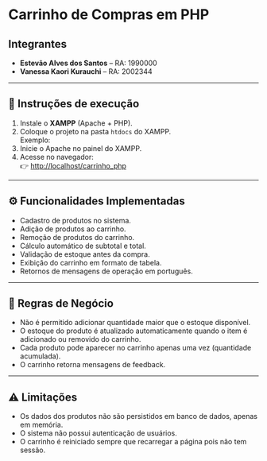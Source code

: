 # Carrinho de Compras em PHP

## Integrantes

- **Estevão Alves dos Santos** – RA: 1990000
- **Vanessa Kaori Kurauchi** – RA: 2002344

---

## 📌 Instruções de execução

1. Instale o **XAMPP** (Apache + PHP).
2. Coloque o projeto na pasta `htdocs` do XAMPP.  
   Exemplo:
3. Inicie o Apache no painel do XAMPP.
4. Acesse no navegador:  
   👉 [http://localhost/carrinho_php](http://localhost/carrinho_php)

---

## ⚙️ Funcionalidades Implementadas

- Cadastro de produtos no sistema.
- Adição de produtos ao carrinho.
- Remoção de produtos do carrinho.
- Cálculo automático de subtotal e total.
- Validação de estoque antes da compra.
- Exibição do carrinho em formato de tabela.
- Retornos de mensagens de operação em português.

---

## 📖 Regras de Negócio

- Não é permitido adicionar quantidade maior que o estoque disponível.
- O estoque do produto é atualizado automaticamente quando o item é adicionado ou removido do carrinho.
- Cada produto pode aparecer no carrinho apenas uma vez (quantidade acumulada).
- O carrinho retorna mensagens de feedback.

---

## ⚠️ Limitações

- Os dados dos produtos não são persistidos em banco de dados, apenas em memória.
- O sistema não possui autenticação de usuários.
- O carrinho é reiniciado sempre que recarregar a página pois não tem sessão.
